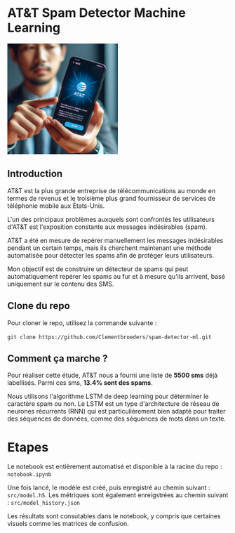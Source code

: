 # AT&T Spam Detector Machine Learning

<img src="img/image.jpg" alt="Image" width="50%" height="50%">


## Introduction

AT&T est la plus grande entreprise de télécommunications au monde en termes de revenus et le troisième plus grand fournisseur de services de téléphonie mobile aux États-Unis.

L'un des principaux problèmes auxquels sont confrontés les utilisateurs d'AT&T est l'exposition constante aux messages indésirables (spam).

AT&T a été en mesure de repérer manuellement les messages indésirables pendant un certain temps, mais ils cherchent maintenant une méthode automatisée pour détecter les spams afin de protéger leurs utilisateurs.

Mon objectif est de construire un détecteur de spams qui peut automatiquement repérer les spams au fur et à mesure qu'ils arrivent, basé uniquement sur le contenu des SMS.


## Clone du repo

Pour cloner le repo, utilisez la commande suivante :

`git clone https://github.com/Clementbroeders/spam-detector-ml.git`


## Comment ça marche ?

Pour réaliser cette étude, AT&T nous a fourni une liste de **5500 sms** déjà labellisés. Parmi ces sms, **13.4% sont des spams**.

Nous utilisons l'algorithme LSTM de deep learning pour déterminer le caractère spam ou non. Le LSTM est un type d'architecture de réseau de neurones récurrents (RNN) qui est particulièrement bien adapté pour traiter des séquences de données, comme des séquences de mots dans un texte.


# Etapes

Le notebook est entièrement automatisé et disponible à la racine du repo : `notebook.ipynb`

Une fois lancé, le modèle est créé, puis enregistré au chemin suivant : `src/model.h5`. Les métriques sont également enreigstrées au chemin suivant : `src/model_history.json`

Les résultats sont consutables dans le notebook, y compris que certaines visuels comme les matrices de confusion.